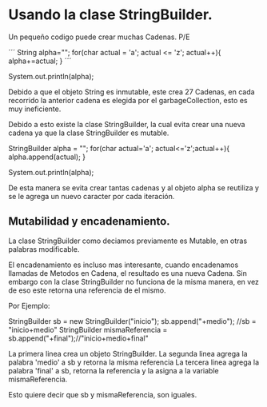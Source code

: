 # Usando la clase StringBuilder.

Un pequeño codigo puede crear muchas Cadenas.
P/E

´´´
String alpha="";
for(char actual = 'a'; actual <= 'z'; actual++){
    alpha+=actual;
}
´´´

System.out.println(alpha);

Debido a que el objeto String es inmutable, este crea 27 Cadenas, en cada recorrido
la anterior cadena es elegida por el garbageCollection, esto es muy ineficiente.

Debido a esto existe la clase StringBuilder, la cual evita crear una nueva cadena ya que 
la clase StringBuilder es mutable.

StringBuilder alpha = "";
for(char actual='a'; actual<='z';actual++){
    alpha.append(actual);
}

System.out.println(alpha);

De esta manera se evita crear tantas cadenas y al objeto alpha se reutiliza y se le agrega un 
nuevo caracter por cada iteración.

## Mutabilidad y encadenamiento.

La clase StringBuilder como deciamos previamente es Mutable, en otras palabras modificable.

El encadenamiento es incluso mas interesante, cuando encadenamos llamadas de Metodos en Cadena, el resultado
es una nueva Cadena. Sin embargo con la clase StringBuilder no funciona de la misma manera, en vez de eso 
este retorna una referencia de el mismo.

Por Ejemplo:

StringBuilder sb = new StringBuilder("inicio");
sb.append("+medio"); //sb = "inicio+medio"
StringBuilder mismaReferencia = sb.append("+final");//"inicio+medio+final"

La primera linea crea un objeto StringBuilder.
La segunda linea agrega la palabra 'medio' a sb y retorna la misma referencia
La tercera linea agrega la palabra 'final' a sb, retorna la referencia y la asigna a la variable
mismaReferencia.

Esto quiere decir que sb y mismaReferencia, son iguales.


